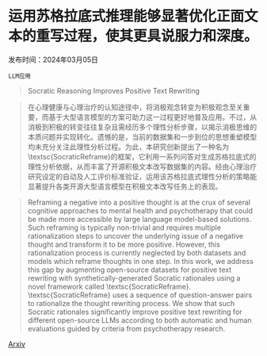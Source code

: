 # 运用苏格拉底式推理能够显著优化正面文本的重写过程，使其更具说服力和深度。

发布时间：2024年03月05日

`LLM应用`

> Socratic Reasoning Improves Positive Text Rewriting

> 在心理健康与心理治疗的认知途径中，将消极观念转变为积极观念至关重要，而基于大型语言模型的方案可助力这一过程更好地普及应用。不过，从消极到积极的转变往往复杂且需经历多个理性分析步骤，以揭示消极思维的本质问题并实现转化。遗憾的是，当前的数据集和一步到位的思想重塑模型均未充分关注此理性分析过程。为此，本研究创新提出了一种名为\textsc{SocraticReframe}的框架，它利用一系列问答对生成苏格拉底式的理性分析依据，从而丰富了开源积极文本改写数据集的内容。经由心理治疗研究设定的自动及人工评价标准验证，运用该苏格拉底式理性分析的策略能显著提升各类开源大型语言模型在积极文本改写任务上的表现。

> Reframing a negative into a positive thought is at the crux of several cognitive approaches to mental health and psychotherapy that could be made more accessible by large language model-based solutions. Such reframing is typically non-trivial and requires multiple rationalization steps to uncover the underlying issue of a negative thought and transform it to be more positive. However, this rationalization process is currently neglected by both datasets and models which reframe thoughts in one step. In this work, we address this gap by augmenting open-source datasets for positive text rewriting with synthetically-generated Socratic rationales using a novel framework called \textsc{SocraticReframe}. \textsc{SocraticReframe} uses a sequence of question-answer pairs to rationalize the thought rewriting process. We show that such Socratic rationales significantly improve positive text rewriting for different open-source LLMs according to both automatic and human evaluations guided by criteria from psychotherapy research.

[Arxiv](https://arxiv.org/abs/2403.03029)